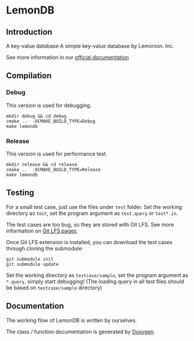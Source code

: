 # LemonDB

## Introduction

A key-value database A simple key-value database by Lemonion. Inc.

See more information in our [official documentation](https://tc-imba.github.io/VE482-p2/)

## Compilation

### Debug
This version is used for debugging.
```
mkdir debug && cd debug
cmake ..  -DCMAKE_BUILD_TYPE=Debug
make lemondb
```

### Release
This version is used for performance test.
```
mkdir release && cd release
cmake ..  -DCMAKE_BUILD_TYPE=Release
make lemondb
```

## Testing
For a small test case, just use the files under `test` folder. Set the working directory as `test`, set the program argument as `test.query` or `test*.in`.

The test cases are too bug, so they are stored with Git LFS. See more information on [Git LFS pages](https://git-lfs.github.com/).

Once Git LFS extension is installed, you can download the test cases through cloning the submodule:
```
git submodule init
git submodule update
```

Set the working directory as `testcase/sample`, set the program argument as `*.query`, simply start debugging!
(The loading query in all test files should be based on `testcase/sample` directory)

## Documentation

The working flow of LemonDB is written by ourselves.

The class / function documentation is generated by [Doxygen](http://www.doxygen.nl/).
